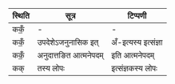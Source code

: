 | स्थिति | सूत्र | टिप्पणी |
| ----- | ------- | ------ |
| ककँ॒ | - | - |
| ककँ॒ | उपदेशेऽजनुनासिक इत् | अँ-इत्यस्य इत्संज्ञा |
| ककँ॒ | अनुदात्तङित आत्मनेपदम् | इति आत्मनेपदम् |
| कक् | तस्य लोपः | इत्संज्ञकस्य लोपः |
